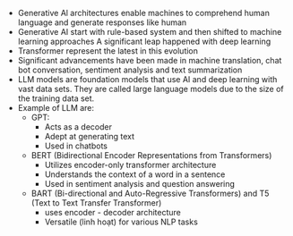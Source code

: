 - Generative Al architectures enable machines to comprehend human language and generate responses like human
- Generative AI start with rule-based system and then shifted to machine learning approaches
	A significant leap happened with deep learning
- Transformer represent the latest in this evolution
- Significant advancements have been made in machine translation, chat bot conversation, sentiment analysis and text summarization
- LLM models аrе foundation models that use AI and deep learning with vast data sets. They are called large language models due to the size of the training data set.
- Example of LLM are:
	- GPT: 
		- Acts as a decoder
		- Adept at generating text 
		- Used in chatbots
	- BERT (Bidirectional Encoder Representations from Transformers)
		- Utilizes encoder-only transformer architecture
		- Understands the context of a word in a sentence
		- Used in sentiment analysis and question answering
	- BART (Bi-directional and Auto-Regressive Transformers) and T5 (Text to Text Transfer Transformer)
		- uses encoder - decoder architecture
		- Versatile (linh hoạt) for various NLP tasks